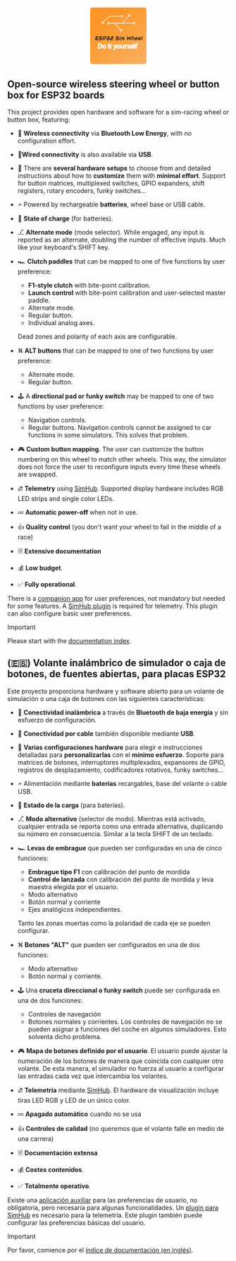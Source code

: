 
#

<div align="center">
    <img width="128" src="./logo/ESP32SimWheel_logo_400x400.png" alt="Project logo"/>
</div>

## Open-source wireless steering wheel or button box for ESP32 boards

This project provides open hardware and software for a sim-racing wheel or button box, featuring:

- 🛜 **Wireless connectivity** via **Bluetooth Low Energy**,
  with no configuration effort.

- 🔌**Wired connectivity** is also available via **USB**.

- 🤔 There are **several hardware setups** to choose from and
  detailed instructions about how to **customize** them with **minimal effort**.
  Support for button matrices, multiplexed switches, GPIO expanders, shift registers,
  rotary encoders, funky switches...

- 🗲 Powered by rechargeable **batteries**, wheel base or USB cable.

- 🪫 **State of charge** (for batteries).

- ⎇ **Alternate mode** (mode selector).
  While engaged, any input is reported as an alternate,
  doubling the number of effective inputs.
  Much like your keyboard's SHIFT key.

- 🏎️ **Clutch paddles** that can be mapped to one of five functions by user preference:
  - **F1-style clutch** with bite-point calibration.
  - **Launch control** with bite-point calibration and user-selected master paddle.
  - Alternate mode.
  - Regular button.
  - Individual analog axes.

  Dead zones and polarity of each axis are configurable.

- ⛕ **ALT buttons** that can be mapped to one of two functions by user preference:
  - Alternate mode.
  - Regular button.

- 🕹️ A **directional pad or funky switch**
  may be mapped to one of two functions by user preference:
  - Navigation controls.
  - Regular buttons.
    Navigation controls cannot be assigned to car functions in some simulators.
    This solves that problem.

- 🎮 **Custom button mapping**.
  The user can customize the button numbering on this wheel to match other wheels.
  This way, the simulator does not force the user to reconfigure
  inputs every time these wheels are swapped.

- ⛐ **Telemetry** using [SimHub](https://www.simhubdash.com/).
  Supported display hardware includes RGB LED strips and single color LEDs.

- 💤 **Automatic power-off** when not in use.

- 👍 **Quality control** (you don't want your wheel to fail in the middle of a race)

- 🗎 **Extensive documentation**

- 💰 **Low budget**.

- ✅ **Fully operational**.

There is a [companion app](https://github.com/afpineda/SimWheelESP32Config) for user preferences,
not mandatory but needed for some features.
A [SimHub plugin](https://github.com/afpineda/SimWheelESP32-SimHub-Plugin/releases)
is required for telemetry.
This plugin can also configure basic user preferences.

> [!IMPORTANT]
> Please start with the [documentation index](./doc/Index_en.md).

## (🇪🇸) Volante inalámbrico de simulador o caja de botones, de fuentes abiertas, para placas ESP32

Este proyecto proporciona hardware y software abierto para un volante de simulación
o una caja de botones con las siguientes características:

- 🛜 **Conectividad inalámbrica** a través de **Bluetooth de baja energía**
  y sin esfuerzo de configuración.

- 🔌 **Conectividad por cable** también disponible mediante **USB**.

- 🤔 **Varias configuraciones hardware** para elegir e instrucciones detalladas
  para **personalizarlas** con el **mínimo esfuerzo**.
  Soporte para matrices de botones, interruptores multiplexados,
  expansores de GPIO, registros de desplazamiento,
  codificadores rotativos, funky switches...

- 🗲 Alimentación mediante **baterías** recargables, base del volante o cable USB.

- 🪫 **Estado de la carga** (para baterías).

- ⎇ **Modo alternativo** (selector de modo).
  Mientras está activado, cualquier entrada se reporta como una entrada alternativa,
  duplicando su número en consecuencia.
  Similar a la tecla SHIFT de un teclado.

- 🏎️ **Levas de embrague** que pueden ser configuradas en una de cinco funciones:
  - **Embrague tipo F1** con calibración del punto de mordida
  - **Control de lanzada** con calibración del punto de mordida y leva maestra elegida por el usuario.
  - Modo alternativo
  - Botón normal y corriente
  - Ejes analógicos independientes.

  Tanto las zonas muertas como la polaridad de cada eje se pueden configurar.

- ⛕ **Botones "ALT"** que pueden ser configurados en una de dos funciones:
  - Modo alternativo
  - Botón normal y corriente.

- 🕹️ Una **cruceta direccional o funky switch**
  puede ser configurada en una de dos funciones:
  - Controles de navegación
  - Botones normales y corrientes.
    Los controles de navegación no se pueden asignar a funciones del coche en algunos simuladores.
    Esto solventa dicho problema.

- 🎮 **Mapa de botones definido por el usuario**.
  El usuario puede ajustar la numeración de los botones de manera que
  coincida con cualquier otro volante.
  De esta manera, el simulador no fuerza al usuario a configurar
  las entradas cada vez que intercambia los volantes.

- ⛐ **Telemetría** mediante [SimHub](https://www.simhubdash.com/).
  El hardware de visualización incluye tiras LED RGB y LED de un único color.

- 💤 **Apagado automático** cuando no se usa

- 👍 **Controles de calidad**
  (no queremos que el volante falle en medio de una carrera)

- 🗎 **Documentación extensa**

- 💰 **Costes contenidos**.

- ✅ **Totalmente operativo**.

Existe una [aplicación auxiliar](https://github.com/afpineda/SimWheelESP32Config) para las preferencias de usuario,
no obligatoria, pero necesaria para algunas funcionalidades.
Un [plugin para SimHub](https://github.com/afpineda/SimWheelESP32-SimHub-Plugin/releases)
es necesario para la telemetría.
Este plugin también puede configurar las preferencias básicas del usuario.

> [!IMPORTANT]
> Por favor, comience por el [índice de documentación (en inglés)](./doc/Index_en.md).
